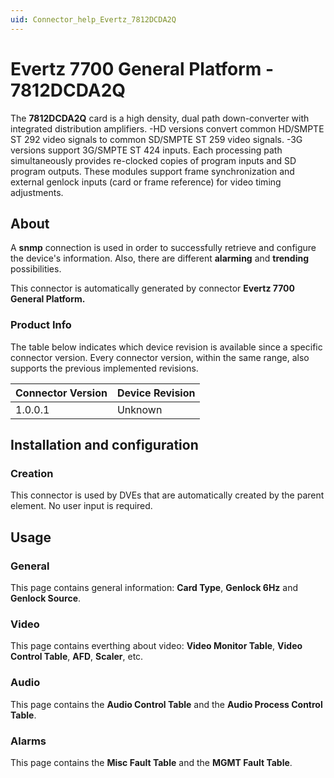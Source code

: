 ```yaml
---
uid: Connector_help_Evertz_7812DCDA2Q
---
```


# Evertz 7700 General Platform - 7812DCDA2Q

The **7812DCDA2Q** card is a high density, dual path down-converter with integrated distribution amplifiers. -HD versions convert common HD/SMPTE ST 292 video signals to common SD/SMPTE ST 259 video signals. -3G versions support 3G/SMPTE ST 424 inputs. Each processing path simultaneously provides re-clocked copies of program inputs and SD program outputs. These modules support frame synchronization and external genlock inputs (card or frame reference) for video timing adjustments.

## About

A **snmp** connection is used in order to successfully retrieve and configure the device's information. Also, there are different **alarming** and **trending** possibilities.

This connector is automatically generated by connector **Evertz 7700 General Platform.**

### Product Info

The table below indicates which device revision is available since a specific connector version. Every connector version, within the same range, also supports the previous implemented revisions.

| **Connector Version** | **Device Revision** |
|--------------------|---------------------|
| 1.0.0.1            | Unknown             |

## Installation and configuration

### Creation

This connector is used by DVEs that are automatically created by the parent element. No user input is required.

## Usage

### General

This page contains general information: **Card Type**, **Genlock 6Hz** and **Genlock Source**.

### Video

This page contains everthing about video: **Video Monitor Table**, **Video Control Table**, **AFD**, **Scaler**, etc.

### Audio

This page contains the **Audio Control Table** and the **Audio Process Control Table**.

### Alarms

This page contains the **Misc Fault Table** and the **MGMT Fault Table**.
